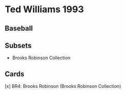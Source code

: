 # Ted Williams 1993 
## Baseball

## Subsets

- Brooks Robinson Collection

## Cards

[x] BR4: Brooks Robinson (Brooks Robinson Collection) <br>